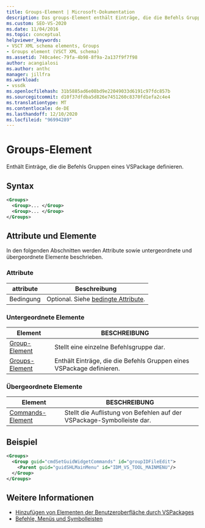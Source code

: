 ```yaml
---
title: Groups-Element | Microsoft-Dokumentation
description: Das groups-Element enthält Einträge, die die Befehls Gruppen eines VSPackage definieren. Dieser Artikel enthält ein Beispiel.
ms.custom: SEO-VS-2020
ms.date: 11/04/2016
ms.topic: conceptual
helpviewer_keywords:
- VSCT XML schema elements, Groups
- Groups element (VSCT XML schema)
ms.assetid: 740ca4ec-79fa-4b98-8f9a-2a137f9f7f98
author: acangialosi
ms.author: anthc
manager: jillfra
ms.workload:
- vssdk
ms.openlocfilehash: 31b5885ad6e08bd9e22049033d6191c97fdc857b
ms.sourcegitcommit: d10f37dfdba5d826e7451260c8370fd1efa2c4e4
ms.translationtype: MT
ms.contentlocale: de-DE
ms.lasthandoff: 12/10/2020
ms.locfileid: "96994289"
---
```

# <a name="groups-element"></a>Groups-Element
Enthält Einträge, die die Befehls Gruppen eines VSPackage definieren.

## <a name="syntax"></a>Syntax

```xml
<Groups>
  <Group>... </Group>
  <Group>... </Group>
</Groups>
```

## <a name="attributes-and-elements"></a>Attribute und Elemente
 In den folgenden Abschnitten werden Attribute sowie untergeordnete und übergeordnete Elemente beschrieben.

### <a name="attributes"></a>Attribute

|attribute|Beschreibung|
|---------------|-----------------|
|Bedingung|Optional. Siehe [bedingte Attribute](../extensibility/vsct-xml-schema-conditional-attributes.md).|

### <a name="child-elements"></a>Untergeordnete Elemente

|Element|BESCHREIBUNG|
|-------------|-----------------|
|[Group-Element](../extensibility/group-element.md)|Stellt eine einzelne Befehlsgruppe dar.|
|[Groups-Element](../extensibility/groups-element.md)|Enthält Einträge, die die Befehls Gruppen eines VSPackage definieren.|

### <a name="parent-elements"></a>Übergeordnete Elemente

|Element|BESCHREIBUNG|
|-------------|-----------------|
|[Commands-Element](../extensibility/commands-element.md)|Stellt die Auflistung von Befehlen auf der VSPackage-Symbolleiste dar.|

## <a name="example"></a>Beispiel

```xml
<Groups>
  <Group guid="cmdSetGuidWidgetCommands" id="groupIDFileEdit">
    <Parent guid="guidSHLMainMenu" id="IDM_VS_TOOL_MAINMENU"/>
  </Group>
</Groups>
```

## <a name="see-also"></a>Weitere Informationen
- [Hinzufügen von Elementen der Benutzeroberfläche durch VSPackages](../extensibility/internals/how-vspackages-add-user-interface-elements.md)
- [Befehle, Menüs und Symbolleisten](../extensibility/internals/commands-menus-and-toolbars.md)
